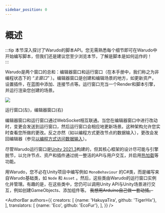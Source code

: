 ```yaml
---
sidebar_position: 0
---
```


# 概述

:::tip
本节深入探讨了Warudo的脚本API。您无需熟悉每个细节即可在Warudo中开始编写脚本，但我们还是建议您至少浏览本节，了解是脚本是如何运作的！  
:::

Warudo是两个窗口的总和：编辑器窗口和运行窗口（在本手册中，我们称之为非编程状态下的 _“主窗口”_ ）。编辑器窗口是创建和编辑场景的地方，如更新资产，设置插件，在蓝图中添加、连接节点等。运行窗口充当一个Render和脚本引擎，并运行渲染您创建的场景。  

![](/doc-img/en-scripting-concepts-1.png)
<p class="img-desc">运行窗口(左)，编辑器窗口(右)</p>  

编辑器窗口和运行窗口通过WebSocket相互联通。当您在编辑器窗口中进行改动时，变更会发送到运行窗口，然后运行窗口会相应地更新场景。这种架构允许您实时查看您所做的更改。反之亦然（如以编程方式更改节点的数据输入），更改会发回编辑器（参见[以编程方式访问数据输入](ports-and-triggers#accessing-data-inputs)）。  

尽管Warudo运行窗口是[Unity 2021.3](https://unity.cn/)构建的，但其核心框架的设计尽可能与引擎脱节，以允许节点、资产和插件通过统一整洁的API与用户交互，并启用[热加载](../playground)等功能。  

用Warudo，您不必在Unity项目中编写例如 `MonoBehaviour` 的C#类，而是编写来自Warudo基础类，如 `Node` 和 `Asset` 。然后，这些类由Warudo的运行窗口实例化并管理。有趣的是，在这些类中，您仍可以调用Unity API与Unity场景进行交互，例如创建GameObjects、添加组件等。 ~~我想用Arduino自己做一套动捕。~~

<AuthorBar authors={{
creators: [
{name: 'HakuyaTira', github: 'TigerHix'},
],
translators: [
{name: 'Eco', github: 'EcoFur'},
],
}} />
